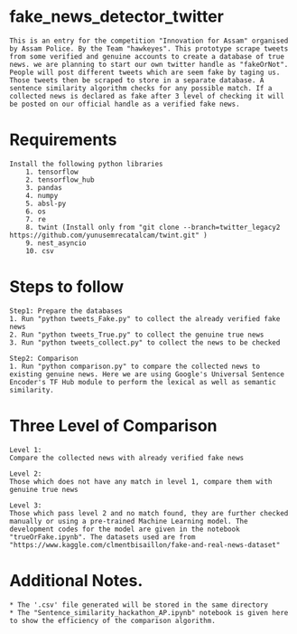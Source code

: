 # fake_news_detector_twitter

	This is an entry for the competition "Innovation for Assam" organised by Assam Police. By the Team "hawkeyes". This prototype scrape tweets from some verified and genuine accounts to create a database of true news. we are planning to start our own twitter handle as "fakeOrNot". People will post different tweets which are seem fake by taging us. Those tweets then be scraped to store in a separate database. A sentence similarity algorithm checks for any possible match. If a collected news is declared as fake after 3 level of checking it will be posted on our official handle as a verified fake news.


# Requirements

	Install the following python libraries
		1. tensorflow
		2. tensorflow_hub
		3. pandas
		4. numpy
		5. absl-py
		6. os
		7. re
		8. twint (Install only from "git clone --branch=twitter_legacy2 https://github.com/yunusemrecatalcam/twint.git" )
		9. nest_asyncio
		10. csv


# Steps to follow

	Step1: Prepare the databases
	1. Run "python tweets_Fake.py" to collect the already verified fake news
	2. Run "python tweets_True.py" to collect the genuine true news
	3. Run "python tweets_collect.py" to collect the news to be checked

	Step2: Comparison
	1. Run "python comparison.py" to compare the collected news to existing genuine news. Here we are using Google's Universal Sentence Encoder's TF Hub module to perform the lexical as well as semantic similarity.

# Three Level of Comparison
	
	Level 1: 
	Compare the collected news with already verified fake news

	Level 2: 
	Those which does not have any match in level 1, compare them with genuine true news

	Level 3:
	Those which pass level 2 and no match found, they are further checked manually or using a pre-trained Machine Learning model. The development codes for the model are given in the notebook "trueOrFake.ipynb". The datasets used are from "https://www.kaggle.com/clmentbisaillon/fake-and-real-news-dataset"

# Additional Notes.
	* The '.csv' file generated will be stored in the same directory
	* The "Sentence_similarity_hackathon_AP.ipynb" notebook is given here to show the efficiency of the comparison algorithm.